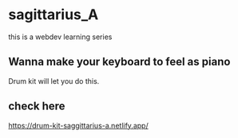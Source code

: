 # sagittarius_A
this is a webdev learning series

## Wanna make your keyboard to feel as piano

Drum kit will let you do this.

## check here

https://drum-kit-saggittarius-a.netlify.app/
